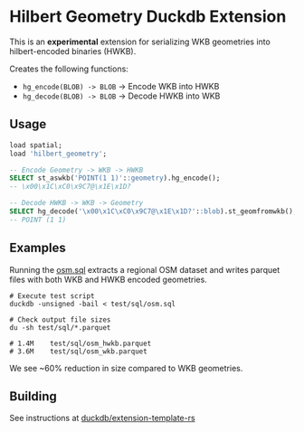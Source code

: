 # Hilbert Geometry Duckdb Extension

This is an **experimental** extension for serializing WKB geometries into hilbert-encoded binaries (HWKB).

Creates the following functions:

- `hg_encode(BLOB) -> BLOB` -> Encode WKB into HWKB
- `hg_decode(BLOB) -> BLOB` -> Decode HWKB into WKB

## Usage

```sql
load spatial;
load 'hilbert_geometry';

-- Encode Geometry -> WKB -> HWKB
SELECT st_aswkb('POINT(1 1)'::geometry).hg_encode();
-- \x00\x1C\xC0\x9C7@\x1E\x1D?

-- Decode HWKB -> WKB -> Geometry
SELECT hg_decode('\x00\x1C\xC0\x9C7@\x1E\x1D?'::blob).st_geomfromwkb();
-- POINT (1 1)
```

## Examples

Running the [osm.sql](test/sql/osm.sql) extracts a regional OSM dataset and writes parquet files with both WKB and HWKB encoded geometries.

```
# Execute test script
duckdb -unsigned -bail < test/sql/osm.sql

# Check output file sizes
du -sh test/sql/*.parquet

# 1.4M    test/sql/osm_hwkb.parquet
# 3.6M    test/sql/osm_wkb.parquet
```

We see ~60% reduction in size compared to WKB geometries.

## Building

See instructions at [duckdb/extension-template-rs](https://github.com/duckdb/extension-template-rs)
